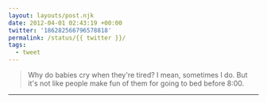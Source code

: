 ```yaml
---
layout: layouts/post.njk
date: 2012-04-01 02:43:19 +00:00
twitter: '186282566796578818'
permalink: /status/{{ twitter }}/
tags: 
  - tweet
---
```


> Why do babies cry when they're tired? I mean, sometimes I do. But it's not like people make fun of them for going to bed before 8:00.

---
